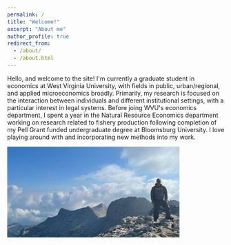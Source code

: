 ```yaml
---
permalink: /
title: "Welcome!" 
excerpt: "About me"
author_profile: true
redirect_from: 
  - /about/
  - /about.html
---
```


Hello, and welcome to the site! I'm currently a graduate student in economics at West Virginia University, with fields in public, urban/regional, and applied microeconomics broadly. Primarily, my research is focused on the interaction between individuals and different institutional settings, with a particular interest in legal systems. Before joing WVU's economics department, I spent a year in the Natural Resource Economics department working on research related to fishery production following completion of my Pell Grant funded undergraduate degree at Bloomsburg University. I love playing around with and incorporating new methods into my work.

<img src="/images/personal/olympia.jpg" width="400"/>


